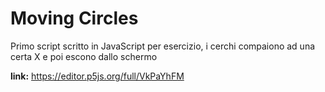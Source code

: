 # Moving Circles
Primo script scritto in JavaScript per esercizio, i cerchi compaiono ad una certa X e poi escono dallo schermo

**link:** https://editor.p5js.org/full/VkPaYhFM
